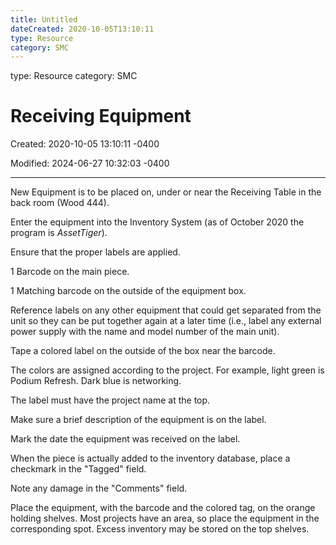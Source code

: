 ```yaml
---
title: Untitled
dateCreated: 2020-10-05T13:10:11
type: Resource
category: SMC
---
```

type: Resource
category: SMC

# Receiving Equipment

Created: 2020-10-05 13:10:11 -0400

Modified: 2024-06-27 10:32:03 -0400

---

New Equipment is to be placed on, under or near the Receiving Table in the back room (Wood 444).



Enter the equipment into the Inventory System (as of October 2020 the program is *AssetTiger*).



Ensure that the proper labels are applied.

1 Barcode on the main piece.

1 Matching barcode on the outside of the equipment box.

Reference labels on any other equipment that could get separated from the unit so they can be put together again at a later time (i.e., label any external power supply with the name and model number of the main unit).



Tape a colored label on the outside of the box near the barcode.

The colors are assigned according to the project. For example, light green is Podium Refresh. Dark blue is networking.

The label must have the project name at the top.

Make sure a brief description of the equipment is on the label.

Mark the date the equipment was received on the label.

When the piece is actually added to the inventory database, place a checkmark in the "Tagged" field.

Note any damage in the "Comments" field.



Place the equipment, with the barcode and the colored tag, on the orange holding shelves. Most projects have an area, so place the equipment in the corresponding spot. Excess inventory may be stored on the top shelves.
